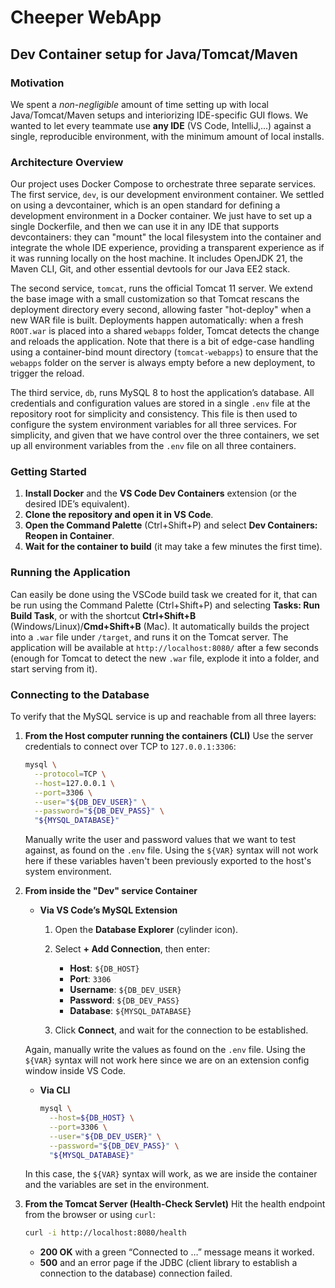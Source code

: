 # Cheeper WebApp

## Dev Container setup for Java/Tomcat/Maven

### Motivation
We spent a *non-negligible* amount of time setting up with local Java/Tomcat/Maven setups and interiorizing IDE-specific GUI flows. We wanted to let every teammate use **any IDE** (VS Code, IntelliJ,...) against a single, reproducible environment, with the minimum amount of local installs.

### Architecture Overview
Our project uses Docker Compose to orchestrate three separate services. The first service, `dev`, is our development environment container. We settled on using a devcontainer, which is an open standard for defining a development environment in a Docker container. We just have to set up a single Dockerfile, and then we can use it in any IDE that supports devcontainers: they can "mount" the local filesystem into the container and integrate the whole IDE experience, providing a transparent experience as if it was running locally on the host machine. It includes OpenJDK 21, the Maven CLI, Git, and other essential devtools for our Java EE2 stack.

The second service, `tomcat`, runs the official Tomcat 11 server. We extend the base image with a small customization so that Tomcat rescans the deployment directory every second, allowing faster "hot-deploy" when a new WAR file is built. Deployments happen automatically: when a fresh `ROOT.war` is placed into a shared `webapps` folder, Tomcat detects the change and reloads the application. Note that there is a bit of edge-case handling using a container-bind mount directory (`tomcat-webapps`) to ensure that the `webapps` folder on the server is always empty before a new deployment, to trigger the reload.

The third service, `db`, runs MySQL 8 to host the application’s database. All credentials and configuration values are stored in a single `.env` file at the repository root for simplicity and consistency. This file is then used to configure the system environment variables for all three services. For simplicity, and given that we have control over the three containers, we set up all environment variables from the `.env` file on all three containers.

### Getting Started

1. **Install Docker** and the **VS Code Dev Containers** extension (or the desired IDE’s equivalent).  
2. **Clone the repository and open it in VS Code**.
3. **Open the Command Palette** (Ctrl+Shift+P) and select **Dev Containers: Reopen in Container**.
4. **Wait for the container to build** (it may take a few minutes the first time).

### Running the Application

Can easily be done using the VSCode build task we created for it, that can be run using the Command Palette (Ctrl+Shift+P) and selecting **Tasks: Run Build Task**, or with the shortcut **Ctrl+Shift+B** (Windows/Linux)/**Cmd+Shift+B** (Mac). It automatically builds the project into a `.war` file under `/target`, and runs it on the Tomcat server. The application will be available at `http://localhost:8080/` after a few seconds (enough for Tomcat to detect the new `.war` file, explode it into a folder, and start serving from it).

### Connecting to the Database

To verify that the MySQL service is up and reachable from all three layers:

1. **From the Host computer running the containers (CLI)**
   Use the server credentials to connect over TCP to `127.0.0.1:3306`:

   ```bash
   mysql \
     --protocol=TCP \
     --host=127.0.0.1 \
     --port=3306 \
     --user="${DB_DEV_USER}" \
     --password="${DB_DEV_PASS}" \
     "${MYSQL_DATABASE}"
   ```

   Manually write the user and password values that we want to test against, as found on the `.env` file. Using the `${VAR}` syntax will not work here if these variables haven't been previously exported to the host's system environment.

2. **From inside the "Dev" service Container**

   * **Via VS Code’s MySQL Extension**

     1. Open the **Database Explorer** (cylinder icon).
     2. Select **+ Add Connection**, then enter:

        * **Host**: `${DB_HOST}`
        * **Port**: `3306`
        * **Username**: `${DB_DEV_USER}`
        * **Password**: `${DB_DEV_PASS}`
        * **Database**: `${MYSQL_DATABASE}`
     3. Click **Connect**, and wait for the connection to be established.

    Again, manually write the values as found on the `.env` file. Using the `${VAR}` syntax will not work here since we are on an extension config window inside VS Code.

   * **Via CLI**

     ```bash
     mysql \
       --host=${DB_HOST} \
       --port=3306 \
       --user="${DB_DEV_USER}" \
       --password="${DB_DEV_PASS}" \
       "${MYSQL_DATABASE}"
     ```
    
    In this case, the `${VAR}` syntax will work, as we are inside the container and the variables are set in the environment.

3. **From the Tomcat Server (Health-Check Servlet)**
   Hit the health endpoint from the browser or using `curl`:

   ```bash
   curl -i http://localhost:8080/health
   ```

   * **200 OK** with a green “Connected to …” message means it worked.
   * **500** and an error page if the JDBC (client library to establish a connection to the database) connection failed.
